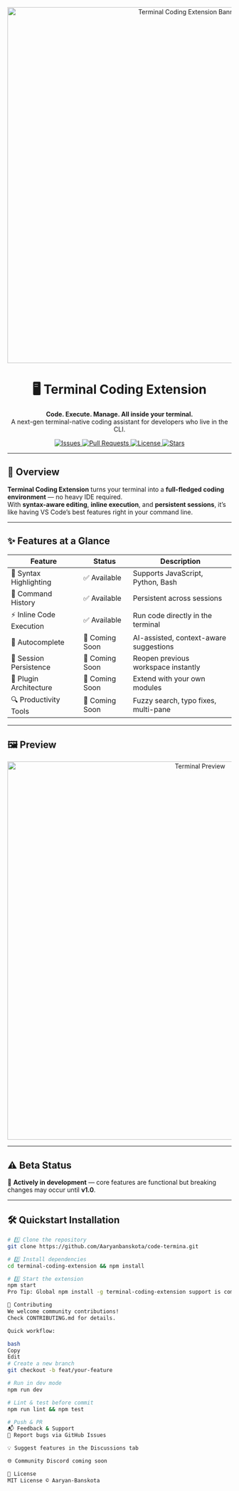 <!-- Banner -->
<p align="center">
  <img src="https://i.postimg.cc/zXRdxj1Z/code-terminal.png" alt="Terminal Coding Extension Banner" width="800">
</p>

<h1 align="center">🖥 Terminal Coding Extension</h1>
<p align="center">
  <strong>Code. Execute. Manage. All inside your terminal.</strong><br>
  A next-gen terminal-native coding assistant for developers who live in the CLI.
</p>

<p align="center">
  <a href="https://github.com/your-repo/issues">
    <img src="https://img.shields.io/github/issues/your-repo/terminal-coding-extension?color=ff4d4d&style=flat-square" alt="Issues">
  </a>
  <a href="https://github.com/your-repo/pulls">
    <img src="https://img.shields.io/github/issues-pr/your-repo/terminal-coding-extension?color=00cc99&style=flat-square" alt="Pull Requests">
  </a>
  <a href="LICENSE">
    <img src="https://img.shields.io/github/license/your-repo/terminal-coding-extension?style=flat-square&color=yellow" alt="License">
  </a>
  <a href="https://github.com/your-repo/stargazers">
    <img src="https://img.shields.io/github/stars/your-repo/terminal-coding-extension?style=flat-square&color=orange" alt="Stars">
  </a>
</p>

---

## 🚀 Overview

**Terminal Coding Extension** turns your terminal into a **full-fledged coding environment** — no heavy IDE required.  
With **syntax-aware editing**, **inline execution**, and **persistent sessions**, it’s like having VS Code’s best features right in your command line.

---

## ✨ Features at a Glance

| Feature | Status | Description |
|---------|--------|-------------|
| 🎨 Syntax Highlighting | ✅ Available | Supports JavaScript, Python, Bash |
| 📜 Command History | ✅ Available | Persistent across sessions |
| ⚡ Inline Code Execution | ✅ Available | Run code directly in the terminal |
| 🤖 Autocomplete | 🚧 Coming Soon | AI-assisted, context-aware suggestions |
| 💾 Session Persistence | 🚧 Coming Soon | Reopen previous workspace instantly |
| 🔌 Plugin Architecture | 🚧 Coming Soon | Extend with your own modules |
| 🔍 Productivity Tools | 🚧 Coming Soon | Fuzzy search, typo fixes, multi-pane |

---

## 🖼 Preview

<p align="center">
  <img src="https://i.postimg.cc/wMLM3PnQ/terminal-preview.jpg" alt="Terminal Preview" width="850">
</p>

---

## ⚠️ Beta Status

🚧 **Actively in development** — core features are functional but breaking changes may occur until **v1.0**.

---

## 🛠 Quickstart Installation

```bash
# 1️⃣ Clone the repository
git clone https://github.com/Aaryanbanskota/code-termina.git

# 2️⃣ Install dependencies
cd terminal-coding-extension && npm install

# 3️⃣ Start the extension
npm start
Pro Tip: Global npm install -g terminal-coding-extension support is coming soon.

🤝 Contributing
We welcome community contributions!
Check CONTRIBUTING.md for details.

Quick workflow:

bash
Copy
Edit
# Create a new branch
git checkout -b feat/your-feature

# Run in dev mode
npm run dev

# Lint & test before commit
npm run lint && npm test

# Push & PR
📬 Feedback & Support
🐛 Report bugs via GitHub Issues

💡 Suggest features in the Discussions tab

🌐 Community Discord coming soon

📜 License
MIT License © Aaryan-Banskota

